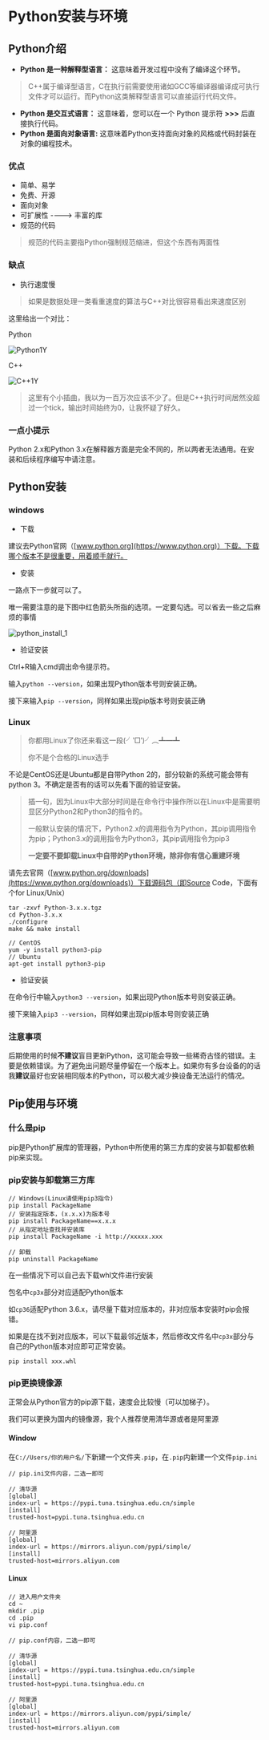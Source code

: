 # Python安装与环境

## Python介绍

- **Python 是一种解释型语言：** 这意味着开发过程中没有了编译这个环节。

> C++属于编译型语言，C在执行前需要使用诸如GCC等编译器编译成可执行文件才可以运行。而Python这类解释型语言可以直接运行代码文件。

- **Python 是交互式语言：** 这意味着，您可以在一个 Python 提示符 **>>>** 后直接执行代码。
- **Python 是面向对象语言:** 这意味着Python支持面向对象的风格或代码封装在对象的编程技术。

### 优点

-  简单、易学
-  免费、开源
-  面向对象
-  可扩展性 ----> 丰富的库
-  规范的代码

> 规范的代码主要指Python强制规范缩进，但这个东西有两面性

### 缺点

- 执行速度慢

> 如果是数据处理一类看重速度的算法与C++对比很容易看出来速度区别

这里给出一个对比：

Python

![Python1Y](C:\Users\ASUS\Desktop\python讲义\images\Python1Y.png)

C++

![C++1Y](C:\Users\ASUS\Desktop\python讲义\images\C++1Y.png)

> 这里有个小插曲，我以为一百万次应该不少了。但是C++执行时间居然没超过一个tick，输出时间始终为0，让我怀疑了好久。

### 一点小提示

Python 2.x和Python 3.x在解释器方面是完全不同的，所以两者无法通用。在安装和后续程序编写中请注意。

## Python安装

### windows

- 下载

建议去Python官网（[www.python.org](https://www.python.org)）下载。下载哪个版本不是很重要，用着顺手就行。

- 安装

一路点下一步就可以了。

唯一需要注意的是下图中红色箭头所指的选项。一定要勾选。可以省去一些之后麻烦的事情

![python_install_1](C:\Users\ASUS\Desktop\python讲义\images\python_install_1.png)

- 验证安装

Ctrl+R输入cmd调出命令提示符。

输入`python --version`，如果出现Python版本号则安装正确。

接下来输入`pip --version`，同样如果出现pip版本号则安装正确

### Linux

> 你都用Linux了你还来看这一段(╯‵□′)╯︵┻━┻
>
> 你不是个合格的Linux选手

不论是CentOS还是Ubuntu都是自带Python 2的，部分较新的系统可能会带有python 3。不确定是否有的话可以先看下面的验证安装。

> 插一句，因为Linux中大部分时间是在命令行中操作所以在Linux中是需要明显区分Python2和Python3的指令的。
>
> 一般默认安装的情况下，Python2.x的调用指令为Python，其pip调用指令为pip；Python3.x的调用指令为Python3，其pip调用指令为pip3
>
> **一定要不要卸载Linux中自带的Python环境，除非你有信心重建环境**

请先去官网（[www.python.org/downloads](https://www.python.org/downloads)）下载源码包（即Source Code，下面有个for Linux/Unix）

``` ascii
tar -zxvf Python-3.x.x.tgz
cd Python-3.x.x
./configure
make && make install

// CentOS
yum -y install python3-pip
// Ubuntu
apt-get install python3-pip
```

- 验证安装

在命令行中输入`python3 --version`，如果出现Python版本号则安装正确。

接下来输入`pip3 --version`，同样如果出现pip版本号则安装正确

### 注意事项

后期使用的时候**不建议**盲目更新Python，这可能会导致一些稀奇古怪的错误。主要是依赖错误。为了避免出问题尽量停留在一个版本上。如果你有多台设备的的话我**建议**最好也安装相同版本的Python，可以极大减少换设备无法运行的情况。

## Pip使用与环境

### 什么是pip

pip是Python扩展库的管理器，Python中所使用的第三方库的安装与卸载都依赖pip来实现。

### pip安装与卸载第三方库

```ascii
// Windows(Linux请使用pip3指令)
pip install PackageName
// 安装指定版本，(x.x.x)为版本号
pip install PackageName==x.x.x
// 从指定地址查找并安装库
pip install PackageName -i http://xxxxx.xxx

// 卸载
pip uninstall PackageName
```

在一些情况下可以自己去下载whl文件进行安装

包名中`cp3x`部分对应适配Python版本

如`cp36`适配Python 3.6.x，请尽量下载对应版本的，非对应版本安装时pip会报错。

如果是在找不到对应版本，可以下载最邻近版本，然后修改文件名中`cp3x`部分与自己的Python版本对应即可正常安装。

``` ascii
pip install xxx.whl
```

### pip更换镜像源

正常会从Python官方的pip源下载，速度会比较慢（可以加梯子）。

我们可以更换为国内的镜像源，我个人推荐使用清华源或者是阿里源

#### Window

在`C://Users/你的用户名/`下新建一个文件夹`.pip`，在`.pip`内新建一个文件`pip.ini`

``` ascii
// pip.ini文件内容，二选一即可

// 清华源
[global] 
index-url = https://pypi.tuna.tsinghua.edu.cn/simple
[install]
trusted-host=pypi.tuna.tsinghua.edu.cn

// 阿里源
[global] 
index-url = https://mirrors.aliyun.com/pypi/simple/
[install]
trusted-host=mirrors.aliyun.com
```

#### Linux

``` ascii
// 进入用户文件夹
cd ~
mkdir .pip
cd .pip
vi pip.conf
```

```
// pip.conf内容，二选一即可

// 清华源
[global] 
index-url = https://pypi.tuna.tsinghua.edu.cn/simple
[install]
trusted-host=pypi.tuna.tsinghua.edu.cn

// 阿里源
[global] 
index-url = https://mirrors.aliyun.com/pypi/simple/
[install]
trusted-host=mirrors.aliyun.com
```




